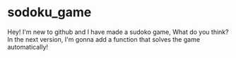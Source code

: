 # sodoku_game
Hey! I'm new to github and I have made a sudoko game, What do you think?
In the next version, I'm gonna add a function that solves the game automatically!
